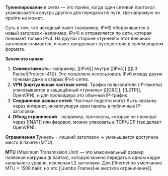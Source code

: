 **Туннелирование** в сетях — это приём, когда один сетевой протокол упаковывается внутрь другого для передачи по пути, где напрямую он пройти не может.

Суть в том, что исходный пакет (например, IPv6) оборачивается в новый заголовок (например, IPv4) и отправляется по сети, которая понимает только IPv4. На другой стороне «туннеля» этот внешний заголовок снимается, и пакет продолжает путешествие в своём родном формате.

**Зачем это нужно**
1. **Совместимость** - например, [[IPv6]] внутри [[IPv4]] ([[L3 Packet|Protocol 41]]). Это позволяло использовать IPv6 между двумя точками даже в старых IPv4-сетях.
2. **VPN (виртуальные частные сети)**. Трафик пользователя (IP-пакеты) упаковывается в защищённый «туннель» ([[GRE]], [[L2TP]], OpenVPN), и для провайдера это обычный IP-трафик.
3. **Соединение разных сетей**. Частные подсети могут быть связаны через интернет, инкапсулируя свои пакеты в публичные IP-заголовки.
4. **Обход ограничений** - например, протоколы, которые не проходят через [[NAT]] или фаервол, можно упаковать в TCP/UDP (так делает OpenVPN).

**Ограничения**
Туннель = лишний заголовок → уменьшается доступное место в пакете (*MTU*).

**MTU** (Maximum Transmission Unit) — это максимальный размер полезной нагрузки (в байтах), которую можно передать в одном кадре канального уровня, исключая L2 заголовки. Для *Ethernet* по умолчанию MTU = 1500 байт, но это [[Jumbo Frames|не жесткое ограничение]].
